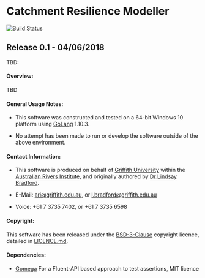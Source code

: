 # Catchment Resilience Modeller

[![Build Status](https://travis-ci.org/LindsayBradford/crm.svg?branch=master)](https://travis-ci.org/LindsayBradford/crm)

## Release 0.1 - 04/06/2018

TBD: <Add blurb>

#### Overview:
TBD

#### General Usage Notes:

- This software was constructed and tested on a 64-bit Windows 10 platform using [GoLang](https://golang.org/) 1.10.3.

- No attempt has been made to run or develop the software outside of the above environment.

#### Contact Information:

- This software is produced on behalf of [Griffith University](http://www.griffith.edu.au/) within the [Australian Rivers Institute](http://www.griffith.edu.au/environment-planning-architecture/australian-rivers-institute), and originally authored by [Dr Lindsay Bradford](https://github.com/LindsayBradford).

- E-Mail: [ari@griffith.edu.au](mailto:ari@griffith.edu.au), or [l.bradford@griffith.edu.au](mailto:l.bradford@griffith.edu.au)
- Voice: +61 7 3735 7402, or +61 7 3735 6598

#### Copyright:

This software has been released under the
[BSD-3-Clause](https://tldrlegal.com/license/bsd-3-clause-license-%28revised%29) copyright licence,
detailed in [LICENCE.md](LICENCE.md).

#### Dependencies:

- [Gomega](https://github.com/onsi/gomega)  For a Fluent-API based approach to test assertions, MIT licence
